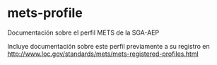 # mets-profile
Documentación sobre el perfil METS de la SGA-AEP

Incluye documentación sobre este perfil previamente a su registro en http://www.loc.gov/standards/mets/mets-registered-profiles.html
